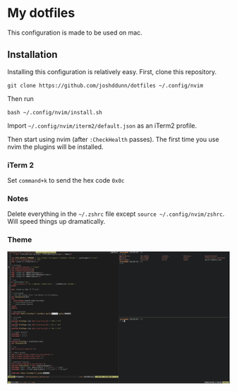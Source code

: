 # My dotfiles

This configuration is made to be used on mac.

## Installation

Installing this configuration is relatively easy. First, clone this repository.

    git clone https://github.com/joshddunn/dotfiles ~/.config/nvim

Then run

    bash ~/.config/nvim/install.sh

Import `~/.config/nvim/iterm2/default.json` as an iTerm2 profile.

Then start using nvim (after `:CheckHealth` passes). The first time you use nvim the plugins will be installed.

### iTerm 2

Set `command+k` to send the hex code `0x0c`

### Notes

Delete everything in the `~/.zshrc` file except `source ~/.config/nvim/zshrc`. Will speed things up dramatically.

### Theme
![Alt text](image.png)

